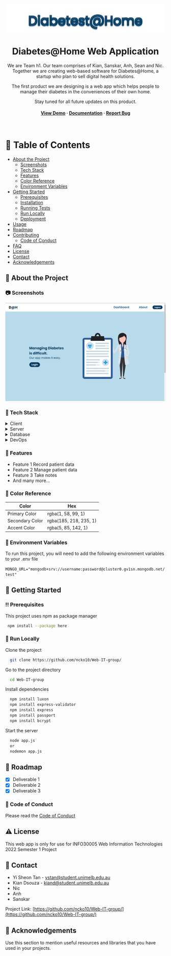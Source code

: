 <!--
Hey, thanks for using the awesome-readme-template template.  
If you have any enhancements, then fork this project and create a pull request 
or just open an issue with the label "enhancement".

Don't forget to give this project a star for additional support ;)
Maybe you can mention me or this repo in the acknowledgements too
-->
<div align="center">

  <img src="public/images/logo-full.png" alt="logo" width="500" height="auto" />
  <h1>Diabetes@Home Web Application</h1>
  
  <p>
   We are Team h1. Our team comprises of Kian, Sanskar, Anh, Sean and Nic. Together we are creating web-based software for Diabetes@Home, a startup who plan to sell      digital health solutions.

   The first product we are designing is a web app which helps people to manage their diabetes in the conveniences of their own home.

   Stay tuned for all future updates on this product.
  </p>
   
<h4>
    <a href="https://github.com/ncko10/Web-IT-group/">View Demo</a>
  <span> · </span>
    <a href="https://github.com/ncko10/Web-IT-group/">Documentation</a>
  <span> · </span>
    <a href="https://github.com/ncko10/Web-IT-group/">Report Bug</a>
  </h4>
</div>

<br />

<!-- Table of Contents -->
# :notebook_with_decorative_cover: Table of Contents

- [About the Project](#star2-about-the-project)
  * [Screenshots](#camera-screenshots)
  * [Tech Stack](#space_invader-tech-stack)
  * [Features](#dart-features)
  * [Color Reference](#art-color-reference)
  * [Environment Variables](#key-environment-variables)
- [Getting Started](#toolbox-getting-started)
  * [Prerequisites](#bangbang-prerequisites)
  * [Installation](#gear-installation)
  * [Running Tests](#test_tube-running-tests)
  * [Run Locally](#running-run-locally)
  * [Deployment](#triangular_flag_on_post-deployment)
- [Usage](#eyes-usage)
- [Roadmap](#compass-roadmap)
- [Contributing](#wave-contributing)
  * [Code of Conduct](#scroll-code-of-conduct)
- [FAQ](#grey_question-faq)
- [License](#warning-license)
- [Contact](#handshake-contact)
- [Acknowledgements](#gem-acknowledgements)

  

<!-- About the Project -->
## :star2: About the Project


<!-- Screenshots -->
### :camera: Screenshots

<div align="center"> 
  <img src="public/images/readme/homepage.jpg" alt="home-page" />
</div>


<!-- TechStack -->
### :space_invader: Tech Stack

<details>
  <summary>Client</summary>
  <ul>
    <li><a href="https://nodejs.org/en/">Node.js</a></li>
    <li><a href="https://handlebarsjs.com/">Handlebars </a></li>
  </ul>
</details>

<details>
  <summary>Server</summary>
  <ul>
    <li><a href="https://expressjs.com/">Express.js</a></li>
  </ul>
</details>

<details>
<summary>Database</summary>
  <ul>
    <li><a href="https://www.mongodb.com/">MongoDB</a></li>
  </ul>
</details>

<details>
<summary>DevOps</summary>
  <ul>
    <li><a href="https://www.passportjs.org/">Passport.js</a></li>
  </ul>
</details>

<!-- Features -->
### :dart: Features

- Feature 1
  Record patient data
- Feature 2
  Manage patient data
- Feature 3
  Take notes
- And many more...

<!-- Color Reference -->
### :art: Color Reference

| Color             | Hex                                                                |
| ----------------- | ------------------------------------------------------------------ |
| Primary Color | rgba(1, 58, 99, 1) |
| Secondary Color | rgba(185, 218, 235, 1) |
| Accent Color | rgba(5, 85, 142, 1) |


<!-- Env Variables -->
### :key: Environment Variables

To run this project, you will need to add the following environment variables to your .env file

`MONGO_URL="mongodb+srv://username:password@cluster0.gv1sn.mongodb.net/test"`

<!-- Getting Started -->
## 	:toolbox: Getting Started

<!-- Prerequisites -->
### :bangbang: Prerequisites

This project uses npm as package manager

```bash
 npm install --package here
```

<!-- Run Locally -->
### :running: Run Locally

Clone the project

```bash
  git clone https://github.com/ncko10/Web-IT-group/
```

Go to the project directory

```bash
  cd Web-IT-group
```

Install dependencies

```bash
  npm install luxon
  npm install express-validator
  npm install express
  npm install passport
  npm install bcrypt
```

Start the server

```bash
  node app.js
  or
  nodemon app.js
```


<!-- Roadmap -->
## :compass: Roadmap

* [x] Deliverable 1
* [x] Deliverable 2
* [x] Deliverable 3

<!-- Code of Conduct -->
### :scroll: Code of Conduct

Please read the [Code of Conduct](https://github.com/ncko10/Web-IT-group/)

<!-- License -->
## :warning: License

This web app is only for use for INFO30005 Web Information Technologies 2022 Semester 1 Project


<!-- Contact -->
## :handshake: Contact

- Yi Sheon Tan - ystan@student.unimelb.edu.au
- Kian Dsouza - kiand@student.unimelb.edu.au
- Nic
- Anh
- Sanskar

Project Link: [https://github.com/ncko10/Web-IT-group/](https://github.com/ncko10/Web-IT-group/)


<!-- Acknowledgments -->
## :gem: Acknowledgements

Use this section to mention useful resources and libraries that you have used in your projects.


